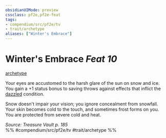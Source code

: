 ```yaml
---
obsidianUIMode: preview
cssclass: pf2e,pf2e-feat
tags:
- compendium/src/pf2e/tv
- trait/archetype
aliases: ["Winter's Embrace"]
---
```

# Winter's Embrace  *Feat 10*  
[archetype](rules/traits/archetype.md)  


Your eyes are accustomed to the harsh glare of the sun on snow and ice. You gain a +1 status bonus to saving throws against effects that inflict the [dazzled](rules/conditions.md#Dazzled) condition.

Snow doesn't impair your vision; you ignore concealment from snowfall. Your skin becomes cold to the touch, and sometimes frost forms on you. You are protected from severe cold and heat.

*Source: Treasure Vault p. 185*  
%% #compendium/src/pf2e/tv #trait/archetype %%